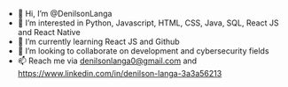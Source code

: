 - 👋 Hi, I’m @DenilsonLanga
- 👀 I’m interested in Python, Javascript, HTML, CSS, Java, SQL, React JS and React Native 
- 🌱 I’m currently learning React JS and Github 
- 💞️ I’m looking to collaborate on development and cybersecurity fields
- 📫 Reach me via denilsonlanga0@gmail.com and https://www.linkedin.com/in/denilson-langa-3a3a56213

<!---
DenilsonLanga/DenilsonLanga is a ✨ special ✨ repository because its `README.md` (this file) appears on your GitHub profile.
You can click the Preview link to take a look at your changes.
--->
